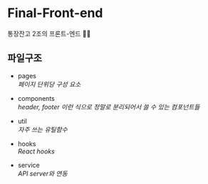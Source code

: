 # Final-Front-end

통장잔고 2조의 프론트-엔드 🤾‍♀️

## 파일구조

- pages  
  _페이지 단위당 구성 요소_

- components  
  _header, footer 이런 식으로 정말로 분리되어서 쓸 수 있는 컴포넌트들_

- util  
  _자주 쓰는 유틸함수_

- hooks  
  _React hooks_

- service  
  _API server와 연동_
